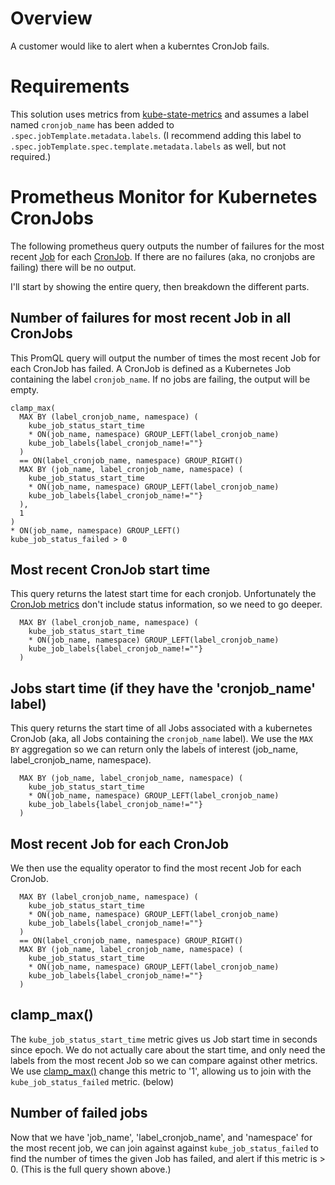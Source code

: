 # Overview
A customer would like to alert when a kuberntes CronJob fails.

# Requirements
This solution uses metrics from [kube-state-metrics](https://github.com/kubernetes/kube-state-metrics) and assumes a label named `cronjob_name` has been added to `.spec.jobTemplate.metadata.labels`. (I recommend adding this label to `.spec.jobTemplate.spec.template.metadata.labels` as well, but not required.)

# Prometheus Monitor for Kubernetes CronJobs
The following prometheus query outputs the number of failures for the most recent [Job](https://kubernetes.io/docs/concepts/workloads/controllers/job/) for each [CronJob](https://kubernetes.io/docs/concepts/workloads/controllers/cron-jobs/). If there are no failures (aka, no cronjobs are failing) there will be no output.

I'll start by showing the entire query, then breakdown the different parts.

## Number of failures for most recent Job in all CronJobs
This PromQL query will output the number of times the most recent Job for each CronJob has failed. A CronJob is defined as a Kubernetes Job containing the label `cronjob_name`. If no jobs are failing, the output will be empty.
```
clamp_max(
  MAX BY (label_cronjob_name, namespace) (
    kube_job_status_start_time
    * ON(job_name, namespace) GROUP_LEFT(label_cronjob_name)
    kube_job_labels{label_cronjob_name!=""}
  )
  == ON(label_cronjob_name, namespace) GROUP_RIGHT()
  MAX BY (job_name, label_cronjob_name, namespace) (
    kube_job_status_start_time
    * ON(job_name, namespace) GROUP_LEFT(label_cronjob_name)
    kube_job_labels{label_cronjob_name!=""}
  ),
  1
)
* ON(job_name, namespace) GROUP_LEFT()
kube_job_status_failed > 0
```

## Most recent CronJob start time
This query returns the latest start time for each cronjob. Unfortunately the [CronJob metrics](https://github.com/kubernetes/kube-state-metrics/blob/master/docs/cronjob-metrics.md) don't include status information, so we need to go deeper.
```
  MAX BY (label_cronjob_name, namespace) (
    kube_job_status_start_time
    * ON(job_name, namespace) GROUP_LEFT(label_cronjob_name)
    kube_job_labels{label_cronjob_name!=""}
  )
```

## Jobs start time (if they have the 'cronjob_name' label)
This query returns the start time of all Jobs associated with a kubernetes CronJob (aka, all Jobs containing the `cronjob_name` label). We use the `MAX BY` aggregation so we can return only the labels of interest (job_name, label_cronjob_name, namespace).
```
  MAX BY (job_name, label_cronjob_name, namespace) (
    kube_job_status_start_time
    * ON(job_name, namespace) GROUP_LEFT(label_cronjob_name)
    kube_job_labels{label_cronjob_name!=""}
  )
```

## Most recent Job for each CronJob
We then use the equality operator to find the most recent Job for each CronJob.
```
  MAX BY (label_cronjob_name, namespace) (
    kube_job_status_start_time
    * ON(job_name, namespace) GROUP_LEFT(label_cronjob_name)
    kube_job_labels{label_cronjob_name!=""}
  )
  == ON(label_cronjob_name, namespace) GROUP_RIGHT()
  MAX BY (job_name, label_cronjob_name, namespace) (
    kube_job_status_start_time
    * ON(job_name, namespace) GROUP_LEFT(label_cronjob_name)
    kube_job_labels{label_cronjob_name!=""}
  )
```

## clamp_max()
The `kube_job_status_start_time` metric gives us Job start time in seconds since epoch. We do not actually care about the start time, and only need the labels from the most recent Job so we can compare against other metrics. We use [clamp_max()](https://prometheus.io/docs/prometheus/latest/querying/functions/#clamp_max) change this metric to '1', allowing us to join with the `kube_job_status_failed` metric. (below)

## Number of failed jobs
Now that we have 'job_name', 'label_cronjob_name', and 'namespace' for the most recent job, we can join against against `kube_job_status_failed` to find the number of times the given Job has failed, and alert if this metric is > 0. (This is the full query shown above.)
